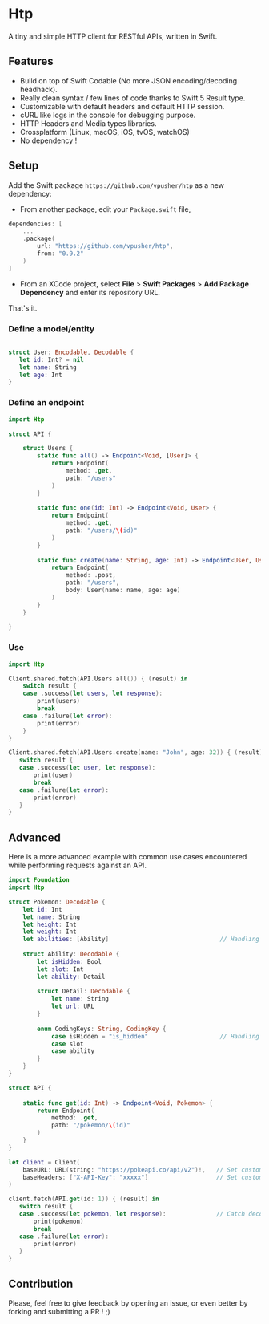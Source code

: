 # Htp

A tiny and simple HTTP client for RESTful APIs, written in Swift.

## Features

- Build on top of Swift Codable (No more JSON encoding/decoding headhack).
- Really clean syntax / few lines of code thanks to Swift 5 Result type.
- Customizable with default headers and default HTTP session.
- cURL like logs in the console for debugging purpose.
- HTTP Headers and Media types libraries.
- Crossplatform (Linux, macOS, iOS, tvOS, watchOS)
- No dependency !

## Setup

Add the Swift package `https://github.com/vpusher/htp` as a new dependency:

- From another package, edit your `Package.swift` file,

```swift
dependencies: [
    ...
    .package(
        url: "https://github.com/vpusher/htp",
        from: "0.9.2"
    )
]
```

- From an XCode project, select **File** > **Swift Packages** > **Add Package Dependency** and enter its repository URL.

That's it.

### Define a model/entity

```swift

struct User: Encodable, Decodable {
   let id: Int? = nil
   let name: String
   let age: Int
}

```

### Define an endpoint

```swift
import Htp

struct API {

    struct Users {
        static func all() -> Endpoint<Void, [User]> {
            return Endpoint(
                method: .get,
                path: "/users"
            )
        }
        
        static func one(id: Int) -> Endpoint<Void, User> {
            return Endpoint(
                method: .get,
                path: "/users/\(id)"
            )
        }
        
        static func create(name: String, age: Int) -> Endpoint<User, User> {
            return Endpoint(
                method: .post,
                path: "/users",
                body: User(name: name, age: age)
            )
        }
    }

}
```

### Use

```swift
import Htp

Client.shared.fetch(API.Users.all()) { (result) in
    switch result {
    case .success(let users, let response):
        print(users)
        break
    case .failure(let error):
        print(error)
    }
}

Client.shared.fetch(API.Users.create(name: "John", age: 32)) { (result) in
   switch result {
   case .success(let user, let response):
       print(user)
       break
   case .failure(let error):
       print(error)
   }
}

```

## Advanced

Here is a more advanced example with common use cases encountered while performing requests against an API.

```swift
import Foundation
import Htp

struct Pokemon: Decodable {
    let id: Int
    let name: String
    let height: Int
    let weight: Int
    let abilities: [Ability]                               // Handling of nested complex types.
    
    struct Ability: Decodable {
        let isHidden: Bool
        let slot: Int
        let ability: Detail
        
        struct Detail: Decodable {
            let name: String
            let url: URL
        }
        
        enum CodingKeys: String, CodingKey {
            case isHidden = "is_hidden"                    // Handling of custom property names while encoding/decoding
            case slot
            case ability
        }
    }
}

struct API {
        
    static func get(id: Int) -> Endpoint<Void, Pokemon> {
        return Endpoint(
            method: .get,
            path: "/pokemon/\(id)"
        )
    }
}

let client = Client(
    baseURL: URL(string: "https://pokeapi.co/api/v2")!,   // Set custom base URL.
    baseHeaders: ["X-API-Key": "xxxxx"]                   // Set custom default headers like API keys.
)

client.fetch(API.get(id: 1)) { (result) in
   switch result {
   case .success(let pokemon, let response):              // Catch decoded model and full response object.
       print(pokemon)
       break
   case .failure(let error):
       print(error)
   }
}

```

## Contribution

Please, feel free to give feedback by opening an issue, or even better by forking and submitting a PR ! ;)
